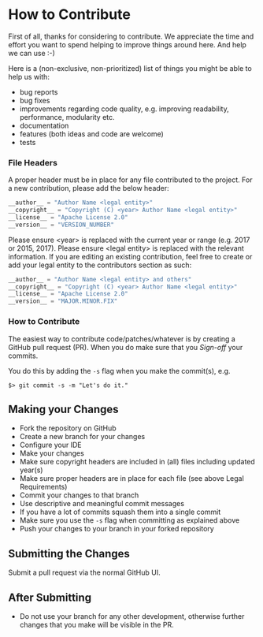 # How to Contribute

First of all, thanks for considering to contribute. We appreciate the time and effort you want to
spend helping to improve things around here. And help we can use :-)

Here is a (non-exclusive, non-prioritized) list of things you might be able to help us with:

* bug reports
* bug fixes
* improvements regarding code quality, e.g. improving readability, performance, modularity etc.
* documentation
* features (both ideas and code are welcome)
* tests

### File Headers

A proper header must be in place for any file contributed to the project. For a new contribution, please add the below header:

```python
__author__ = "Author Name <legal entity>"
__copyright__ = "Copyright (C) <year> Author Name <legal entity>"
__license__ = "Apache License 2.0"
__version__ = "VERSION_NUMBER"
 ```

 Please ensure \<year\> is replaced with the current year or range (e.g. 2017 or 2015, 2017).
 Please ensure \<legal entity\> is replaced with the relevant information. If you are editing an existing contribution, feel free
 to create or add your legal entity to the contributors section as such:

 ```python
__author__ = "Author Name <legal entity> and others"
__copyright__ = "Copyright (C) <year> Author Name <legal entity>"
__license__ = "Apache License 2.0"
__version__ = "MAJOR.MINOR.FIX"
 ```

### How to Contribute

The easiest way to contribute code/patches/whatever is by creating a GitHub pull request (PR). When you do make sure that you *Sign-off* your commits.

You do this by adding the `-s` flag when you make the commit(s), e.g.

    $> git commit -s -m "Let's do it."

## Making your Changes

* Fork the repository on GitHub
* Create a new branch for your changes
* Configure your IDE
* Make your changes
* Make sure copyright headers are included in (all) files including updated year(s)
* Make sure proper headers are in place for each file (see above Legal Requirements)
* Commit your changes to that branch
* Use descriptive and meaningful commit messages
* If you have a lot of commits squash them into a single commit
* Make sure you use the `-s` flag when committing as explained above
* Push your changes to your branch in your forked repository

## Submitting the Changes

Submit a pull request via the normal GitHub UI.

## After Submitting

* Do not use your branch for any other development, otherwise further changes that you make will be visible in the PR.
